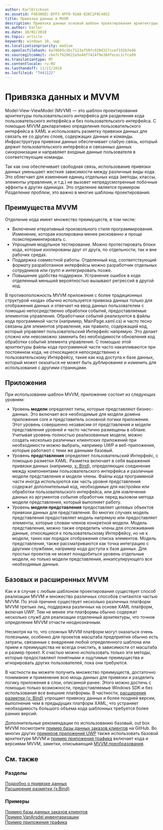 ```yaml
---
author: KarlErickson
ms.assetid: F46306EC-DFF3-4FF0-91A8-826C1F8C4A52
title: Привязка данных и MVVM
description: Привязка данных основой шаблон проектирования архитектуры пользовательского интерфейса Model-View-ViewModel (MVVM) и позволяет свободная связь между кодом пользовательского интерфейса и без пользовательского интерфейса.
ms.author: karler
ms.date: 10/02/2018
ms.topic: article
keywords: windows 10, uwp
ms.localizationpriority: medium
ms.openlocfilehash: 8a70603c26c7123af50fc920d327ccef332b7ed6
ms.sourcegitcommit: cbe7cf620622a5e4df7414f9e38dfecec1cfca99
ms.translationtype: MT
ms.contentlocale: ru-RU
ms.lasthandoff: 11/21/2018
ms.locfileid: "7441122"
---
```

# <a name="data-binding-and-mvvm"></a>Привязка данных и MVVM

Model-View-ViewModel (MVVM) — это шаблон проектирования архитектуры пользовательского интерфейса для разделения кода пользовательского интерфейса и без пользовательского интерфейса. С помощью MVVM декларативно определения пользовательского интерфейса в XAML и использовать разметку привязки данных для связать ее со других слоев, содержащих данные и команды. Инфраструктура привязки данных обеспечивает слабую связь, который держит пользовательского интерфейса и связанных данных синхронизации и направляет входные данные пользователя в соответствующие команды. 

Так как она обеспечивает свободная связь, использование привязки данных уменьшает жесткие зависимости между различные виды кода. Это облегчает для изменения единиц отдельных кода (методы, классы, элементы управления, и т.д.) не вызовет непредусмотренные побочные эффекты в других единицах. Это отделение является примером *Разделение проблем*, это важно в многие шаблоны проектирования. 

## <a name="benefits-of-mvvm"></a>Преимущества MVVM

Отделение кода имеет множество преимуществ, в том числе:

* Включение итеративный произвольного стиля программирования. Изменение, которая изолирована менее рискованно и проще поэкспериментировать с.
* Упрощения модульное тестирование. Можно протестировать блоки кода, которые изолированы друг от друга, по отдельности, так и вне рабочих средах.
* Поддержка совместной работы. Отделенный код, соответствующий формату разработанное интерфейсы можно разработчик отдельных сотрудников или групп и интегрировать позже.
* Повышение удобства поддержки. Устранение ошибок в коде отделенный меньшей вероятностью вызывают регрессий в другой код.

В противоположность MVVM приложения с более традиционных структурой «кода» обычно используется привязка данных только для отображения данных и отвечает на ввод данных пользователем с помощью непосредственно обработки событий, предоставляемые элементом управления. Обработчики событий реализуются в файлы кода программной части (например, MainPage.xaml.cs) и часто тесно связаны для элементов управления, как правило, содержащий код, который управляет пользовательский Интерфейс напрямую. Это делает сложно или невозможно заменить без необходимости обновления код обработки событий элемента управления. С помощью этой архитектуры файлы кода программной части часто накапливаются при постоянном кода, не относящиеся непосредственно к пользовательскому Интерфейсу, такие как код доступа к базе данных, который может оказаться не может быть дублирование и изменить для использования с другими страницами.

## <a name="app-layers"></a>Приложения

При использовании шаблон MVVM, приложение состоит из следующих уровням:

* Уровень **модели** определяет типы, которые представляют бизнес-данных. Это включает все необходимые для модели домена приложения core и представитель основной логики приложения. Этот уровень совершенно независим от представления и модели представления уровней и часто частично размещены в облаке. Учитывая уровень полностью реализованные модели, можно создать несколько различных клиентских приложений при необходимости можно выбрать, например UWP и веб-приложения, которые работают с теми же данными базовый.
* Уровень **представления** определяет пользовательский Интерфейс, с помощью разметки XAML. Разметка включает в себя выражения привязки данных (например, [x: Bind](https://docs.microsoft.com/windows/uwp/xaml-platform/x-bind-markup-extension)), определяющих соединение между компонентами пользовательского интерфейса и различные модели представления и модели члены. Файлы кода программной части иногда используются как часть уровня представления содержат дополнительный код, необходимые для настройки или обработки пользовательского интерфейса, или для извлечения данных из аргументов события обработчик перед вызовом метода модели представления, который выполняет работу. 
* Уровень **модели представления** предоставляет целевых объектов привязки данных для представления. Во многих случаях модель представления предоставляет модель напрямую или предоставляет элементы, которые словам членов конкретной модели. Модель представления, можно также определить члены для отслеживания данные, относящиеся к пользовательскому Интерфейсу, но не к модели, таких как порядок отображения списка элементов. Модель представления, также рассматриваются как точка интеграцию с другими службами, например кода доступа к базе данных. Для простых проектов не может понадобиться уровень отдельные модели, но только модели представления, инкапсулирующего все необходимые данные. 

## <a name="basic-and-advanced-mvvm"></a>Базовых и расширенных MVVM

Как и в случае с любым шаблоном проектирования существует способ реализации MVVM и множество различных способов считаются частью MVVM. По этой причине существует несколько различных платформ MVVM третьих лиц, поддержка различных на основе XAML платформ, включая UWP. Тем не менее эти платформы обычно содержат несколько служб для реализации отделенный архитектуры, что точное определение MVVM отчасти неоднозначным. 

Несмотря на то, что сложных MVVM платформ могут оказаться очень полезными, особенно для проектов масштаба предприятия обычно есть затраты, связанные с внедрение любой определенного шаблона или прием и преимущества не всегда очистить, в зависимости от масштаба и размер проект. К счастью можно использовать только эти методы, которые предоставляют понятными и ощутимые преимущества и игнорировать других пользователей, пока они требуются. 

В частности вы можете получить множество преимуществ, достаточно понимание и применение всю мощь данных для привязки и разделить логику приложения в слои, описанной ранее. Этого можно достичь с помощью только возможности, предоставляемые Windows SDK и без использования все внешние платформы. В частности, [расширения разметки {x: Bind}](https://docs.microsoft.com/windows/uwp/xaml-platform/x-bind-markup-extension) упрощает привязку данных и более поздней версии, выполнение чем в предыдущих платформ XAML, что устраняет необходимость большого объема кода шаблонных требуется более ранних версий.

Дополнительные рекомендации по использованию базовый, out box MVVM посмотрите [пример базы данных заказов клиентов](https://github.com/Microsoft/Windows-appsample-customers-orders-database) на GitHub. Во многих других [примеров приложений UWP](https://github.com/Microsoft?q=windows-appsample
) также использовать базовой архитектуре MVVM и [пример приложения трафика](https://github.com/Microsoft/Windows-appsample-trafficapp) включает кода и версиями MVVM, заметки, описывающий [MVVM преобразования](https://github.com/Microsoft/Windows-appsample-trafficapp/blob/MVVM/MVVM.md). 

## <a name="see-also"></a>См. также

### <a name="topics"></a>Разделы

[Подробно о привязке данных](https://docs.microsoft.com/windows/uwp/data-binding/data-binding-in-depth)  
[Расширение разметки {x:Bind}](https://docs.microsoft.com/windows/uwp/xaml-platform/x-bind-markup-extension)  

### <a name="samples"></a>Примеры

[Пример базы данных заказов клиентов](https://github.com/Microsoft/Windows-appsample-customers-orders-database)  
[Пример VanArsdel инвентаризации](https://github.com/Microsoft/InventorySample)  
[Пример приложения трафика](https://github.com/Microsoft/Windows-appsample-trafficapp)  
